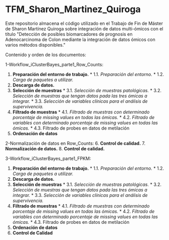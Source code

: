 # TFM_Sharon_Martinez_Quiroga
Este repositorio almacena el código utilizado en el Trabajo de Fin de Máster de Sharon Martínez Quiroga sobre integración de datos multi-ómicos con el título "Detección de posibles biomarcadores de prognosis en Adenocarcinoma de Colon mediante la integración de datos ómicos con varios métodos disponibles." 

Contenido y orden de los documentos:

1-Workflow_iClusterBayes_parte1_Row_Counts:
  1. __Preparación del entorno de trabajo.__
    * 1.1. _Preparación del entorno._
    * 1.2. _Carga de paquetes a utilizar._
  2. __Descarga de datos.__
  3. __Selección de muestras__
    * 3.1. _Selección de muestras patológicas._
    * 3.2. _Selección de muestras que tengan datos pada las tres ómicas a integrar._
    * 3.3. _Selección de variables clínicas para el análisis de supervivencia._
  4. __Filtrado de muestras__
    * 4.1. _Filtrado de muestras con determinado porcentaje de missing values en todas las ómicas._
    * 4.2. _Filtrado de variables con determinado porcentaje de missing values en todas las ómicas._
    * 4.3. Filtrado de probes en datos de metilación
  5. __Ordenación de datos__
  
2-Normalización de datos en Row_Counts:
  6. __Control de calidad.__
  7. __Normalización de datos.__
  8. __Control de calidad.__
 
3-Workflow_iClusterBayes_parte1_FPKM:
  1. __Preparación del entorno de trabajo.__
    * 1.1. _Preparación del entorno._
    * 1.2. _Carga de paquetes a utilizar._
  2. __Descarga de datos.__
  3. __Selección de muestras__
    * 3.1. _Selección de muestras patológicas._
    * 3.2. _Selección de muestras que tengan datos pada las tres ómicas a integrar._
    * 3.3. _Selección de variables clínicas para el análisis de supervivencia._
  4. __Filtrado de muestras__
    * 4.1. _Filtrado de muestras con determinado porcentaje de missing values en todas las ómicas._
    * 4.2. _Filtrado de variables con determinado porcentaje de missing values en todas las ómicas._
    * 4.3. Filtrado de probes en datos de metilación
  5. __Ordenación de datos__
  6. __Control de Calidad__
 

  

